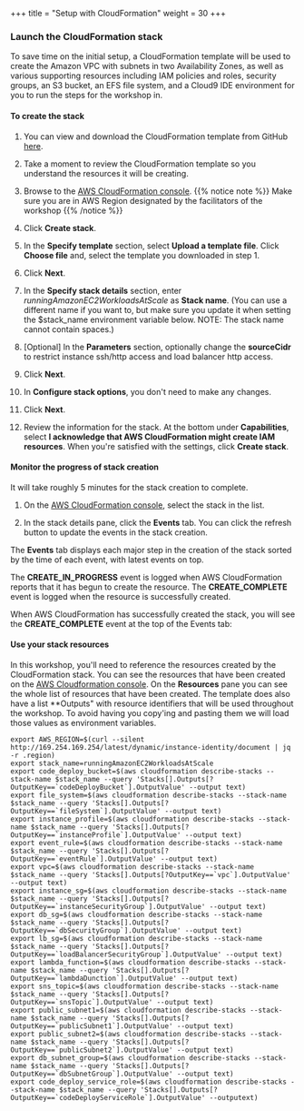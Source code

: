 +++
title = "Setup with CloudFormation"
weight = 30
+++

### Launch the CloudFormation stack

To save time on the initial setup, a CloudFormation template will be used to create the Amazon VPC with subnets in two Availability Zones, as well as various supporting resources including IAM policies and roles, security groups, an S3 bucket, an EFS file system, and a Cloud9 IDE environment for you to run the steps for the workshop in.

#### To create the stack

1. You can view and download the CloudFormation template from GitHub [here](https://raw.githubusercontent.com/awslabs/ec2-spot-workshops/master/workshops/running-amazon-ec2-workloads-at-scale/running-amazon-ec2-workloads-at-scale.yaml).
                                                                            
1. Take a moment to review the CloudFormation template so you understand the resources it will be creating.

1. Browse to the [AWS CloudFormation console](https://console.aws.amazon.com/cloudformation).
{{% notice note %}}
Make sure you are in AWS Region designated by the facilitators of the workshop
{{% /notice %}}
1. Click **Create stack**.

1. In the **Specify template** section, select **Upload a template file**. Click **Choose file** and, select the template you downloaded in step 1.

1. Click **Next**.

1. In the **Specify stack details** section, enter *runningAmazonEC2WorkloadsAtScale* as **Stack name**. (You can use a different name if you want to, but make sure you update it when setting the $stack_name environment variable below. NOTE: The stack name cannot contain spaces.)

1. [Optional] In the **Parameters** section, optionally change the **sourceCidr** to restrict instance ssh/http access and load balancer http access.

1. Click **Next**.

1. In **Configure stack options**, you don't need to make any changes.

1. Click **Next**.

1. Review the information for the stack. At the bottom under **Capabilities**, select **I acknowledge that AWS CloudFormation might create IAM resources**. When you're satisfied with the settings, click **Create stack**.

#### Monitor the progress of stack creation

It will take roughly 5 minutes for the stack creation to complete.

1. On the [AWS CloudFormation console](https://console.aws.amazon.com/cloudformation), select the stack in the list.

1. In the stack details pane, click the **Events** tab. You can click the refresh button to update the events in the stack creation.
 
The **Events** tab displays each major step in the creation of the stack sorted by the time of each event, with latest events on top.

The **CREATE\_IN\_PROGRESS** event is logged when AWS CloudFormation reports that it has begun to create the resource. The **CREATE_COMPLETE** event is logged when the resource is successfully created.

When AWS CloudFormation has successfully created the stack, you will see the **CREATE_COMPLETE** event at the top of the Events tab:

#### Use your stack resources

In this workshop, you'll need to reference the resources created by the CloudFormation stack. You can see the resources that have been created on the [AWS Cloudformation console](https://console.aws.amazon.com/cloudformation). On the **Resources** pane you can see the whole list of resources that have been created. The template does also have a list **Outputs" with resource identifiers that will be used throughout the workshop. To avoid having you copy'ing and pasting them we will load those values as environment variables. 

```
export AWS_REGION=$(curl --silent http://169.254.169.254/latest/dynamic/instance-identity/document | jq -r .region)
export stack_name=runningAmazonEC2WorkloadsAtScale
export code_deploy_bucket=$(aws cloudformation describe-stacks --stack-name $stack_name --query 'Stacks[].Outputs[?OutputKey==`codeDeployBucket`].OutputValue' --output text)
export file_system=$(aws cloudformation describe-stacks --stack-name $stack_name --query 'Stacks[].Outputs[?OutputKey==`fileSystem`].OutputValue' --output text)
export instance_profile=$(aws cloudformation describe-stacks --stack-name $stack_name --query 'Stacks[].Outputs[?OutputKey==`instanceProfile`].OutputValue' --output text)
export event_rule=$(aws cloudformation describe-stacks --stack-name $stack_name --query 'Stacks[].Outputs[?OutputKey==`eventRule`].OutputValue' --output text)
export vpc=$(aws cloudformation describe-stacks --stack-name $stack_name --query 'Stacks[].Outputs[?OutputKey==`vpc`].OutputValue' --output text)
export instance_sg=$(aws cloudformation describe-stacks --stack-name $stack_name --query 'Stacks[].Outputs[?OutputKey==`instanceSecurityGroup`].OutputValue' --output text)
export db_sg=$(aws cloudformation describe-stacks --stack-name $stack_name --query 'Stacks[].Outputs[?OutputKey==`dbSecurityGroup`].OutputValue' --output text)
export lb_sg=$(aws cloudformation describe-stacks --stack-name $stack_name --query 'Stacks[].Outputs[?OutputKey==`loadBalancerSecurityGroup`].OutputValue' --output text)
export lambda_function=$(aws cloudformation describe-stacks --stack-name $stack_name --query 'Stacks[].Outputs[?OutputKey==`lambdaDunction`].OutputValue' --output text)
export sns_topic=$(aws cloudformation describe-stacks --stack-name $stack_name --query 'Stacks[].Outputs[?OutputKey==`snsTopic`].OutputValue' --output text)
export public_subnet1=$(aws cloudformation describe-stacks --stack-name $stack_name --query 'Stacks[].Outputs[?OutputKey==`publicSubnet1`].OutputValue' --output text)
export public_subnet2=$(aws cloudformation describe-stacks --stack-name $stack_name --query 'Stacks[].Outputs[?OutputKey==`publicSubnet2`].OutputValue' --output text)
export db_subnet_group=$(aws cloudformation describe-stacks --stack-name $stack_name --query 'Stacks[].Outputs[?OutputKey==`dbSubnetGroup`].OutputValue' --output text)
export code_deploy_service_role=$(aws cloudformation describe-stacks --stack-name $stack_name --query 'Stacks[].Outputs[?OutputKey==`codeDeployServiceRole`].OutputValue' --outputext)
```